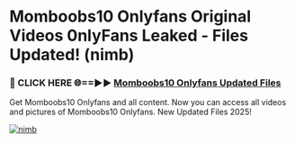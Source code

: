# Momboobs10 Onlyfans Original Videos 0nlyFans Leaked - Files Updated! (nimb)

<h3>🔴 CLICK HERE 🌐==►► <a href="https://tinyurl.com/ehrbuxhb" rel="nofollow">Momboobs10 Onlyfans Updated Files</a></h3>

Get Momboobs10 Onlyfans and all content. Now you can access all videos and pictures of Momboobs10 Onlyfans. New Updated Files 2025!

[![nimb](https://i.imgur.com/lVYEuWS.gif)](https://tinyurl.com/ehrbuxhb)
